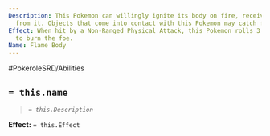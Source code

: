 ```yaml
---
Description: This Pokemon can willingly ignite its body on fire, receiving no harm
  from it. Objects that come into contact with this Pokemon may catch fire.
Effect: When hit by a Non-Ranged Physical Attack, this Pokemon rolls 3 Chance Dice
  to burn the foe.
Name: Flame Body
---
```


#PokeroleSRD/Abilities

## `= this.name`

> *`= this.Description`*

**Effect:** `= this.Effect`
